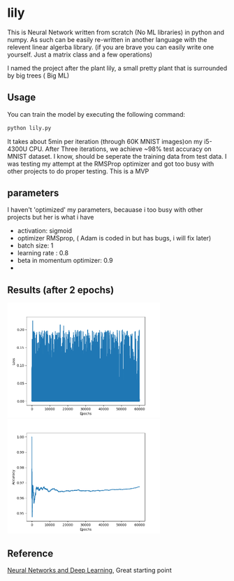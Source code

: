 # lily
This is Neural Network written from scratch (No ML libraries) in python and numpy. As such can be easily re-written in another language with the relevent linear algerba library.
(if you are brave you can easily write one yourself. Just a matrix class and a few operations)

I named the project after the plant lily, a small pretty plant that is surrounded by big trees ( Big ML)

## Usage
You can train the model by executing the following command:
```bash
python lily.py
```
It takes about 5min per iteration (through 60K MNIST images)on my i5-4300U CPU. After Three iterations, we achieve ~98% test accuracy on MNIST dataset.
I know, should be seperate the training data from test data. I was testing my attempt at the RMSProp optimizer and got too busy with other projects to do proper testing. This is a MVP 

## parameters
I haven't 'optimized' my parameters, becauase i too busy with other projects but her is what i have
- activation: sigmoid
- optimizer RMSprop, ( Adam is coded in but has bugs, i will fix later)
- batch size: 1  
- learning rate             : 0.8  
- beta in momentum optimizer: 0.9
- 
## Results (after 2 epochs)
<p align="">
	<img src="results/loss2.png" width="350"/> <br>
        <img src="results/acc2.png"  width="350"/>
</p>


## Reference 
[Neural Networks and Deep Learning](http://neuralnetworksanddeeplearning.com/), Great starting point
